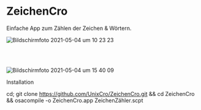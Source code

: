# ZeichenCro

Einfache App zum Zählen der Zeichen & Wörtern.

![Bildschirmfoto 2021-05-04 um 10 23 23](https://user-images.githubusercontent.com/70098046/116977487-c85b6d80-acc2-11eb-98e7-18c8ad72c3fb.jpg)





<br> 
<br>

![Bildschirmfoto 2021-05-04 um 15 40 09](https://user-images.githubusercontent.com/70098046/117012271-0ec6c180-acef-11eb-87f8-394672d956b0.jpg)

Installation 


cd; git clone https://github.com/UnixCro/ZeichenCro.git && cd ZeichenCro && osacompile -o ZeichenCro.app ZeichenZähler.scpt
